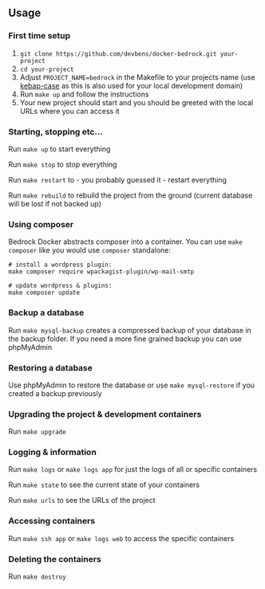 ## Usage

### First time setup
1. `git clone https://github.com/devbens/docker-bedrock.git your-project`
1. `cd your-project`
1. Adjust `PROJECT_NAME=bedrock` in the Makefile to your projects name (use [kebap-case](https://stackoverflow.com/questions/11273282/whats-the-name-for-hyphen-separated-case/12273101#12273101) as this is also used for your local development domain)
1. Run `make up` and follow the instructions
1. Your new project should start and you should be greeted with the local URLs where you can access it

### Starting, stopping etc...
Run `make up` to start everything

Run `make stop` to stop everything

Run `make restart` to - you probably guessed it - restart everything

Run `make rebuild` to rebuild the project from the ground (current database will be lost if not backed up)

### Using composer
Bedrock Docker abstracts composer into a container. You can use `make composer` like you would use `composer` standalone:

    # install a wordpress plugin:
    make composer require wpackagist-plugin/wp-mail-smtp
    
    # update wordpress & plugins:
    make composer update


### Backup a database
Run `make mysql-backup` creates a compressed backup of your database in the backup folder. If you need a more fine grained backup you can use phpMyAdmin

### Restoring a database
Use phpMyAdmin to restore the database or use `make mysql-restore` if you created a backup previously

### Upgrading the project & development containers
Run `make upgrade`

### Logging & information
Run `make logs` or `make logs app` for just the logs of all or specific containers

Run `make state` to see the current state of your containers

Run `make urls` to see the URLs of the project

### Accessing containers
Run `make ssh app` or `make logs web` to access the specific containers

### Deleting the containers
Run `make destroy`
